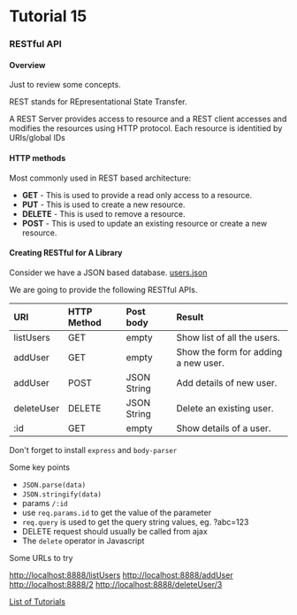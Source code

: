 # Tutorial 15

### RESTful API

#### Overview
Just to review some concepts.

REST stands for REpresentational State Transfer.

A REST Server provides access to resource and a REST client accesses and modifies the resources using HTTP protocol. Each resource is identitied by URIs/global IDs

#### HTTP methods

Most commonly used in REST based architecture:

* **GET** - This is used to provide a read only access to a resource.
* **PUT** - This is used to create a new resource.
* **DELETE** - This is used to remove a resource.
* **POST** - This is used to update an existing resource or create a new resource.

#### Creating RESTful for A Library

Consider we have a JSON based database. [users.json](users.json)

We are going to provide the following RESTful APIs.

URI | HTTP Method | Post body | Result
:--- | :--- | :--- | :---
listUsers | GET | empty | Show list of all the users.
addUser | GET | empty |Show the form for adding a new user.
addUser | POST | JSON String | Add details of new user.
deleteUser | DELETE | JSON String | Delete an existing user.
:id | GET | empty | Show details of a user.


Don't forget to install `express` and `body-parser`

Some key points

* `JSON.parse(data)`
* `JSON.stringify(data)`
* params `/:id`
* use `req.params.id` to get the value of the parameter
* `req.query` is used to get the query string values, eg. ?abc=123
* DELETE request should usually be called from ajax
* The `delete` operator in Javascript

Some URLs to try

[http://localhost:8888/listUsers](http://localhost:8888/listUsers)
[http://localhost:8888/addUser](http://localhost:8888/addUser)
[http://localhost:8888/2](http://localhost:8888/2)
[http://localhost:8888/deleteUser/3](http://localhost:8888/deleteUser/3)



[List of Tutorials](https://github.com/shane030716/node-js#list-of-tutorials)